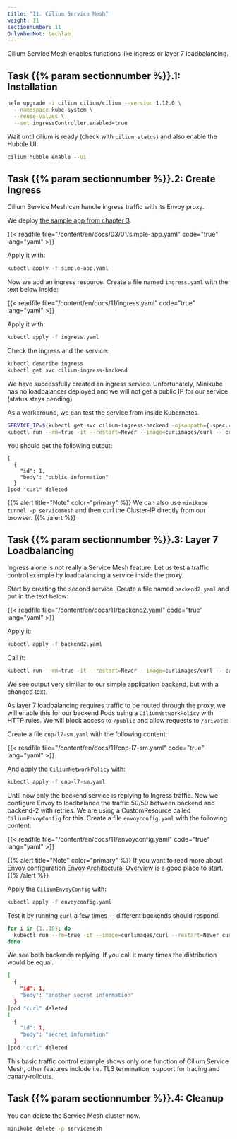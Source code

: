 ```yaml
---
title: "11. Cilium Service Mesh"
weight: 11
sectionnumber: 11
OnlyWhenNot: techlab
---
```

Cilium Service Mesh enables functions like ingress or layer 7 loadbalancing.


## Task {{% param sectionnumber %}}.1: Installation


```bash
helm upgrade -i cilium cilium/cilium --version 1.12.0 \
  --namespace kube-system \
  --reuse-values \
  --set ingressController.enabled=true
```

Wait until cilium is ready (check with `cilium status`) and also enable the Hubble UI:

```bash
cilium hubble enable --ui 
```


## Task {{% param sectionnumber %}}.2: Create Ingress

Cilium Service Mesh can handle ingress traffic with its Envoy proxy.


We deploy [the sample app from chapter 3](https://cilium-basics-pr-109.training.acend.ch/docs/03/01/#task-311-install-the-hubble-cli).


{{< readfile file="/content/en/docs/03/01/simple-app.yaml" code="true" lang="yaml" >}}

Apply it with:

```bash
kubectl apply -f simple-app.yaml
```

Now we add an ingress resource. Create a file named `ingress.yaml` with the text below inside:

{{< readfile file="/content/en/docs/11/ingress.yaml" code="true" lang="yaml" >}}

Apply it with:

```bash
kubectl apply -f ingress.yaml
```

Check the ingress and the service:

```bash
kubectl describe ingress
kubectl get svc cilium-ingress-backend
```
We have successfully created an ingress service. Unfortunately, Minikube has no loadbalancer deployed and we will not get a public IP for our service (status stays pending)

As a workaround, we can test the service from inside Kubernetes.

```bash
SERVICE_IP=$(kubectl get svc cilium-ingress-backend -ojsonpath={.spec.clusterIP})
kubectl run --rm=true -it --restart=Never --image=curlimages/curl -- curl http://${SERVICE_IP}/public
```

You should get the following output:

```
[
  {
    "id": 1,
    "body": "public information"
  }
]pod "curl" deleted
```
{{% alert title="Note" color="primary" %}}
We can also use `minikube tunnel -p servicemesh` and then curl the Cluster-IP directly from our browser.
{{% /alert %}}


## Task {{% param sectionnumber %}}.3: Layer 7 Loadbalancing

Ingress alone is not really a Service Mesh feature. Let us test a traffic control example by loadbalancing a service inside the proxy.

Start by creating the second service. Create a file named `backend2.yaml` and put in the text below:

{{< readfile file="/content/en/docs/11/backend2.yaml" code="true" lang="yaml" >}}

Apply it:
```bash
kubectl apply -f backend2.yaml
```

Call it:
```bash
kubectl run --rm=true -it --restart=Never --image=curlimages/curl -- curl --connect-timeout 3 http://backend-2:8080/public
```

We see output very similiar to our simple application backend, but with a changed text.

As layer 7 loadbalancing requires traffic to be routed through the proxy, we will enable this for our backend Pods using a `CiliumNetworkPolicy` with HTTP rules. We will block access to `/public` and allow requests to `/private`:

Create a file `cnp-l7-sm.yaml` with the following content:

{{< readfile file="/content/en/docs/11/cnp-l7-sm.yaml" code="true" lang="yaml" >}}

And apply the `CiliumNetworkPolicy` with:

```bash
kubectl apply -f cnp-l7-sm.yaml
```

Until now only the backend service is replying to Ingress traffic. Now we configure Envoy to loadbalance the traffic 50/50 between backend and backend-2 with retries.
We are using a CustomResource called `CiliumEnvoyConfig` for this. Create a file `envoyconfig.yaml` with the following content:

{{< readfile file="/content/en/docs/11/envoyconfig.yaml" code="true" lang="yaml" >}}

{{% alert title="Note" color="primary" %}}
If you want to read more about Envoy configuration [Envoy Architectural Overview](https://www.envoyproxy.io/docs/envoy/latest/intro/arch_overview/http/http) is a good place to start.
{{% /alert %}}

Apply the `CiliumEnvoyConfig` with:

```bash
kubectl apply -f envoyconfig.yaml
```

Test it by running `curl` a few times -- different backends should respond:

```bash
for i in {1..10}; do
  kubectl run --rm=true -it --image=curlimages/curl --restart=Never curl -- curl  http://backend:8080/private
done
```

We see both backends replying. If you call it many times the distribution would be equal.

```bash
[                                                                                                                               [10/1834]
  {                                                                                                                                      
    "id": 1,                                                                                                                             
    "body": "another secret information"                                                                                                 
  }                                                                                                                                      
]pod "curl" deleted                                                                                                                      
[                                                                                                                                        
  {                                                                                                                                      
    "id": 1,                                                                                                                             
    "body": "secret information"                                                                                                         
  }                                                                                                                                      
]pod "curl" deleted
```
This basic traffic control example shows only one function of Cilium Service Mesh, other features include i.e. TLS termination, support for tracing and canary-rollouts.


## Task {{% param sectionnumber %}}.4: Cleanup

You can delete the Service Mesh cluster now.

```bash
minikube delete -p servicemesh
```

